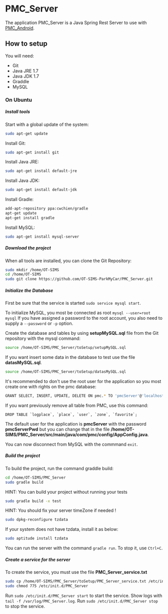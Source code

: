 # PMC_Server
The application PMC_Server is a Java Spring Rest Server to use with [PMC_Android](https://github.com/OT-SIMS-ParkMyCar/PMC_Android).

## How to setup
You will need:
- Git
- Java JRE 1.7
- Java JDK 1.7
- Graddle
- MySQL

### On Ubuntu

##### Install tools
Start with a global update of the system:
```sh
sudo apt-get update
```
Install Git:
```sh
sudo apt-get install git
```
Install Java JRE:
```sh
sudo apt-get install default-jre
```
Install Java JDK:
```sh
sudo apt-get install default-jdk
```
Install Gradle:
```sh
add-apt-repository ppa:cwchien/gradle
apt-get update
apt-get install gradle
```
Install MySQL:
```sh
sudo apt-get install mysql-server
```
##### Download the project
When all tools are installed, you can clone the Git Repository:
```sh
sudo mkdir /home/OT-SIMS
cd /home/OT-SIMS
sudo git clone https://github.com/OT-SIMS-ParkMyCar/PMC_Server.git
```

##### Initialize the Database
First be sure that the service is started `sudo service mysql start`.

To initialize MySQL, you most be connected as root
`mysql --user=root mysql`
If you have assigned a password to the root account, you also need to supply a `--password` or `-p` option.

Create the database and tables by using __setupMySQL.sql__ file from the Git repository with the mysql command: 
```sh
source /home/OT-SIMS/PMC_Server/toSetup/setupMySQL.sql
```
If you want insert some data in the database to test use the file __datasMySQL.sql__.
```sh
source /home/OT-SIMS/PMC_Server/toSetup/datasMySQL.sql
```
It's recommended to don't use the root user for the application so you most create one with rights on the pmc database:
```sh
GRANT SELECT, INSERT, UPDATE, DELETE ON pmc.* TO 'pmcServer'@'localhost' IDENTIFIED BY 'pmcServerPwd';
```
If you want previously remove all table from PMC, use this command:
```
DROP TABLE `logplace`, `place`, `user`, `zone`, `favorite`;
```
The default user for the application is __pmcServer__ with the password __pmcServerPwd__ but you can change that in the file __/home/OT-SIMS/PMC_Server/src/main/java/com/pmc/config/AppConfig.java__.

You can now disconnect from MySQL with the commmand `exit`.

##### Build the project
To build the project, run the command graddle build:
```sh
cd /home/OT-SIMS/PMC_Server
sudo gradle build
```
HINT: You can build your project without running your tests
```sh
sudo gradle build -x test
```

HINT: You should fix your server timeZone if needed !
```sh 
sudo dpkg-reconfigure tzdata
```
If your system does not have tzdata, install it as below:
```sh
sudo aptitude install tzdata
```

You can run the server with the command `gradle run`.
To stop it, use `Ctrl+C`.

##### Create a service for the server
To create the service, you must use the file __PMC_Server_service.txt__
```sh
sudo cp /home/OT-SIMS/PMC_Server/toSetup/PMC_Server_service.txt /etc/init.d/PMC_Server
sudo chmod 775 /etc/init.d/PMC_Server
```

Run `sudo /etc/init.d/PMC_Server start` to start the service.
Show logs with `tail -f /var/log/PMC_Server.log`.
Run `sudo /etc/init.d/PMC_Server stop` to stop the service.

